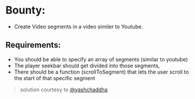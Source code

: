 # Bounty: 
- Create Video segments in a video similer to Youtube.

## Requirements: 
- You should be able to specify an array of segments (similar to youtube)
- The player seekbar should get divided into those segments,
- There should be a function (scrollToSegment) that lets the user scroll to the start of that specific segment

> solution courtesy to [@yashchaddha](https://github.com/yashchaddha)